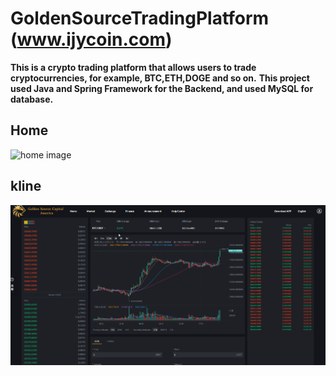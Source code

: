 # GoldenSourceTradingPlatform (www.ijycoin.com)
**This is a crypto trading platform that allows users to trade cryptocurrencies, for example, BTC,ETH,DOGE and so on.**
**This project used Java and Spring Framework for the Backend, and used MySQL for database.**


## Home
![home image](/images/home.gif)


## kline
![kline image](/images/kline.gif)
